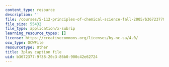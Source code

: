 ```yaml
---
content_type: resource
description: ''
file: /courses/5-112-principles-of-chemical-science-fall-2005/b36723779f3820c386b0900c42e62724_dAgwg_8RyEU.srt
file_size: 55432
file_type: application/x-subrip
learning_resource_types: []
license: https://creativecommons.org/licenses/by-nc-sa/4.0/
ocw_type: OCWFile
resourcetype: Other
title: 3play caption file
uid: b3672377-9f38-20c3-86b0-900c42e62724
---
```

